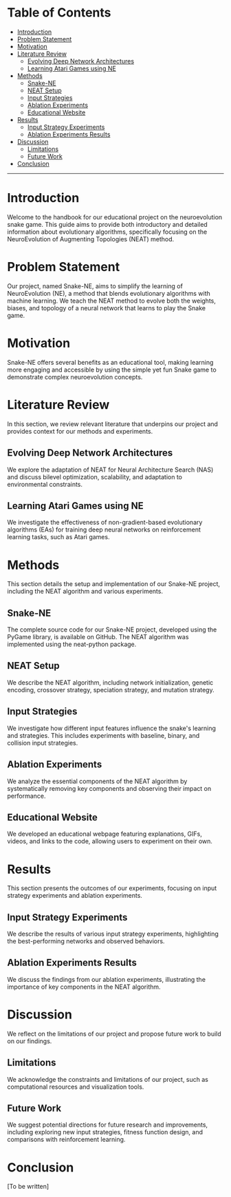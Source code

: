 # Table of Contents

- [Introduction](#introduction)
- [Problem Statement](#problem-statement)
- [Motivation](#motivation)
- [Literature Review](#literature-review)
  - [Evolving Deep Network Architectures](#evolving-deep-network-architectures)
  - [Learning Atari Games using NE](#learning-atari-games-using-ne)
- [Methods](#methods)
  - [Snake-NE](#snake-ne)
  - [NEAT Setup](#neat-setup)
  - [Input Strategies](#input-strategies)
  - [Ablation Experiments](#ablation-experiments)
  - [Educational Website](#educational-website)
- [Results](#results)
  - [Input Strategy Experiments](#input-strategy-experiments)
  - [Ablation Experiments Results](#ablation-experiments-results)
- [Discussion](#discussion)
  - [Limitations](#limitations)
  - [Future Work](#future-work)
- [Conclusion](#conclusion)

---

# Introduction
Welcome to the handbook for our educational project on the neuroevolution snake game. This guide aims to provide both introductory and detailed information about evolutionary algorithms, specifically focusing on the NeuroEvolution of Augmenting Topologies (NEAT) method.

# Problem Statement
Our project, named Snake-NE, aims to simplify the learning of NeuroEvolution (NE), a method that blends evolutionary algorithms with machine learning. We teach the NEAT method to evolve both the weights, biases, and topology of a neural network that learns to play the Snake game.

# Motivation
Snake-NE offers several benefits as an educational tool, making learning more engaging and accessible by using the simple yet fun Snake game to demonstrate complex neuroevolution concepts.

# Literature Review
In this section, we review relevant literature that underpins our project and provides context for our methods and experiments.

## Evolving Deep Network Architectures
We explore the adaptation of NEAT for Neural Architecture Search (NAS) and discuss bilevel optimization, scalability, and adaptation to environmental constraints.

## Learning Atari Games using NE
We investigate the effectiveness of non-gradient-based evolutionary algorithms (EAs) for training deep neural networks on reinforcement learning tasks, such as Atari games.

# Methods
This section details the setup and implementation of our Snake-NE project, including the NEAT algorithm and various experiments.

## Snake-NE
The complete source code for our Snake-NE project, developed using the PyGame library, is available on GitHub. The NEAT algorithm was implemented using the neat-python package.

## NEAT Setup
We describe the NEAT algorithm, including network initialization, genetic encoding, crossover strategy, speciation strategy, and mutation strategy.

## Input Strategies
We investigate how different input features influence the snake's learning and strategies. This includes experiments with baseline, binary, and collision input strategies.

## Ablation Experiments
We analyze the essential components of the NEAT algorithm by systematically removing key components and observing their impact on performance.

## Educational Website
We developed an educational webpage featuring explanations, GIFs, videos, and links to the code, allowing users to experiment on their own.

# Results
This section presents the outcomes of our experiments, focusing on input strategy experiments and ablation experiments.

## Input Strategy Experiments
We describe the results of various input strategy experiments, highlighting the best-performing networks and observed behaviors.

## Ablation Experiments Results
We discuss the findings from our ablation experiments, illustrating the importance of key components in the NEAT algorithm.

# Discussion
We reflect on the limitations of our project and propose future work to build on our findings.

## Limitations
We acknowledge the constraints and limitations of our project, such as computational resources and visualization tools.

## Future Work
We suggest potential directions for future research and improvements, including exploring new input strategies, fitness function design, and comparisons with reinforcement learning.

# Conclusion
[To be written]


